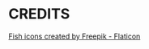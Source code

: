 CREDITS
=======

<a href="https://www.flaticon.com/free-icons/fish" title="fish icons">Fish icons created by Freepik - Flaticon</a>
